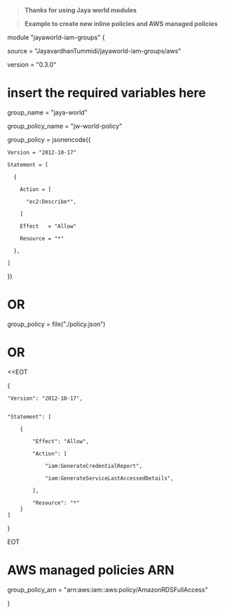 > **Thanks for using Jaya world modules**

> **Example to create new inline policies and AWS managed policies**

module "jayaworld-iam-groups" {

  source  = "JayavardhanTummidi/jayaworld-iam-groups/aws"

  version = "0.3.0"
  # insert the required variables here

  group_name = "jaya-world"

  group_policy_name = "jw-world-policy"

  group_policy = jsonencode({

    Version = "2012-10-17"

    Statement = [

      {

        Action = [

          "ec2:Describe*",

        ]

        Effect   = "Allow"

        Resource = "*"

      },

    ]

  })
  
  # OR 

  group_policy = file("./policy.json")
  
  # OR

  <<EOT


{
   
   
    "Version": "2012-10-17",
    

    "Statement": [

        {

            "Effect": "Allow",

            "Action": [

                "iam:GenerateCredentialReport",

                "iam:GenerateServiceLastAccessedDetails",

            ],

            "Resource": "*"
        }
    ]
}

EOT
  # AWS managed policies ARN

  group_policy_arn = "arn:aws:iam::aws:policy/AmazonRDSFullAccess"

}